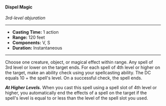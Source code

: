#### Dispel Magic
*3rd-level abjuration*
___
- **Casting Time:** 1 action
- **Range:** 120 feet
- **Components:** V, S
- **Duration:** Instantaneous
___
Choose one creature, object, or magical effect within range. Any spell of 3rd level or lower on the target ends. For each spell of 4th level or higher on the target, make an ability check using your spellcasting ability. The DC equals 10 + the spell's level. On a successful check, the spell ends.

***At Higher Levels.*** When you cast this spell using a spell slot of 4th level or higher, you automatically end the effects of a spell on the target if the spell's level is equal to or less than the level of the spell slot you used.